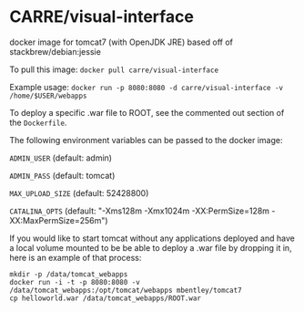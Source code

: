 CARRE/visual-interface
==================

docker image for tomcat7 (with OpenJDK JRE)
based off of stackbrew/debian:jessie


To pull this image:
`docker pull carre/visual-interface`

Example usage:
`docker run -p 8080:8080 -d carre/visual-interface -v /home/$USER/webapps`

To deploy a specific .war file to ROOT, see the commented out section of the `Dockerfile`.

The following environment variables can be passed to the docker image:

`ADMIN_USER` (default: admin)

`ADMIN_PASS` (default: tomcat)

`MAX_UPLOAD_SIZE` (default: 52428800)

`CATALINA_OPTS` (default: "-Xms128m -Xmx1024m -XX:PermSize=128m -XX:MaxPermSize=256m")

If you would like to start tomcat without any applications deployed and have a local volume mounted to be be able to deploy a .war file by dropping it in, here is an example of that process:
```
mkdir -p /data/tomcat_webapps
docker run -i -t -p 8080:8080 -v /data/tomcat_webapps:/opt/tomcat/webapps mbentley/tomcat7
cp helloworld.war /data/tomcat_webapps/ROOT.war
```